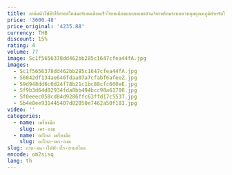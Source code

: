 ```yaml
---
title: กาต้มน้ําไฟฟ้าไร้สายสไตล์มอร์เดนเดือดเร็วไทเทเนียมแบบพกพาอัจฉริยะพร้อมระบบควบคุมอุณหภูมิสําหรับใช้ในบ้านในโรงแรม
price: '3600.48'
price_original: '4235.88'
currency: THB
discount: 15%
rating: 4
volume: 77
image: Sc1f5656378dd462bb285c1647cfea44fA.jpg
images:
  - Sc1f5656378dd462bb285c1647cfea44fA.jpg
  - S6042df134ae646fdaa07a7cfabf6afeeZ.jpg
  - S9d948dd6c0d24f78b21c1bc88cfc660eE.jpg
  - Sf9b3d64d82934fda8bb494bcc98a61708.jpg
  - Sf0eeec058cd84d9286ffc63ffd17c553T.jpg
  - Sb4e8ee931445407d82050e7462a50f18I.jpg
video: ''
categories:
  - name: เครื่องมือ
    slug: เคร-องม
  - name: อะไหล่ เครื่องมือ
    slug: อะไหล-เคร-องม
slug: กาต-มน-าไฟฟ-าไร-สายสไตล
encode: om2sisq
lang: th
---
```

  